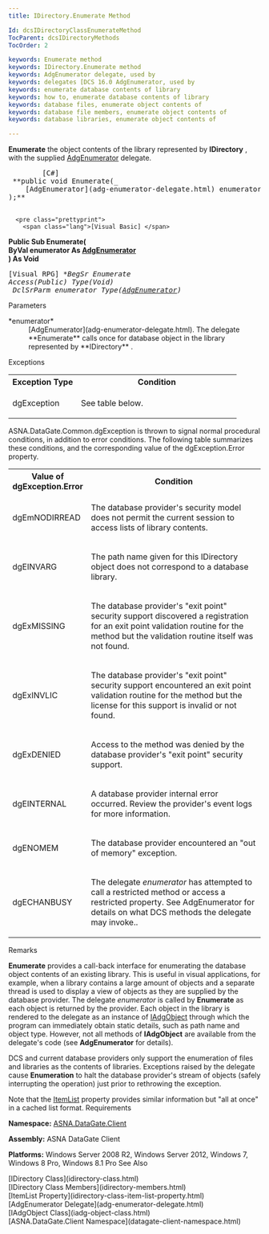 ```yaml
---
title: IDirectory.Enumerate Method

Id: dcsIDirectoryClassEnumerateMethod
TocParent: dcsIDirectoryMethods
TocOrder: 2

keywords: Enumerate method
keywords: IDirectory.Enumerate method
keywords: AdgEnumerator delegate, used by
keywords: delegates [DCS 16.0 AdgEnumerator, used by
keywords: enumerate database contents of library
keywords: how to, enumerate database contents of library
keywords: database files, enumerate object contents of
keywords: database file members, enumerate object contents of
keywords: database libraries, enumerate object contents of

---
```


**Enumerate** the object contents of the library represented by **IDirectory** , with the supplied [ AdgEnumerator](adg-enumerator-delegate.html) delegate.
<pre class="prettyprint">
        <span class="lang">[C#]</span>
 **public void Enumerate(_<br />    [AdgEnumerator](adg-enumerator-delegate.html) enumerator <br />);** 
      </pre>
      <pre class="prettyprint">
        <span class="lang">[Visual Basic] </span>
 **Public Sub Enumerate(<br />   ByVal enumerator As [AdgEnumerator](adg-enumerator-delegate.html)<br /> ) As Void** 
      </pre>
      <pre class="prettyprint">
        <span class="lang">[Visual RPG]</span>
 **BegSr Enumerate Access(*Public) Type(Void)<br />	DclSrParm enumerator Type([AdgEnumerator](adg-enumerator-delegate.html))** 
      </pre>

Parameters

<dl>
        <dt>
 *enumerator* 
        </dt>
        <dd>
[AdgEnumerator](adg-enumerator-delegate.html). The delegate **Enumerate** calls once for database object in the library represented by **IDirectory** .
</dd>
</dl>

Exceptions

<table class="dtTABLE" id="table2" style="border-spacing: 0px; x-cell-content-align: Top" cellspacing="0" x-use-null-cells="x-use-null-cells">
          <colgroup span="1">
            <col span="1" style="FONT-WEIGHT: bold; WIDTH: 30%" />
            <col span="1" style="WIDTH: 70%" />
          </colgroup>
          <tr>
            <th colspan="1" rowspan="1">
							Exception Type
						</th>
            <th colspan="1" rowspan="1">
							Condition
						</th>
          </tr>
          <tr>
            <td colspan="1" rowspan="1">

dgException 
</td>
            <td colspan="1" rowspan="1">

See table below. 
</td>
          </tr>
</table>

ASNA.DataGate.Common.dgException is thrown to signal normal procedural conditions, in addition to error conditions. The following table summarizes these conditions, and the corresponding value of the dgException.Error property.<br />

<table class="dtTABLE" id="table3" style="border-spacing: 0px; x-cell-content-align: Top" cellspacing="0" x-use-null-cells="x-use-null-cells"> <colgroup span="1"> <col span="1" style="FONT-WEIGHT: bold; WIDTH: 20%" /> <col span="1" style="WIDTH: 70%" /> </colgroup> <tr> <th colspan="1" rowspan="1"> Value of dgException.Error </th> <th colspan="1" rowspan="1"> Condition </th> </tr> <tr> <td colspan="1" rowspan="1"> <p>dgEmNODIRREAD 
</td>
            <td colspan="1" rowspan="1">

The database provider's security model does not permit the current session to access lists of library contents. 
</td>
          </tr>
          <tr>
            <td colspan="1" rowspan="1">

dgEINVARG
</td>
            <td colspan="1" rowspan="1">

The path name given for this IDirectory object does not correspond to a database library.
</td>
          </tr>
          <tr>
            <td colspan="1" rowspan="1">

dgExMISSING
</td>
            <td colspan="1" rowspan="1">

The database provider's "exit point" security support discovered a registration for an exit point validation routine for the method but the validation routine itself was not found.
</td>
          </tr>
          <tr>
            <td colspan="1" rowspan="1">

dgExINVLIC
</td>
            <td colspan="1" rowspan="1">

The database provider's "exit point" security support encountered an exit point validation routine for the method but the license for this support is invalid or not found.
</td>
          </tr>
          <tr>
            <td colspan="1" rowspan="1">

dgExDENIED
</td>
            <td colspan="1" rowspan="1">

Access to the method was denied by the database provider's "exit point" security support.
</td>
          </tr>
          <tr>
            <td colspan="1" rowspan="1">

dgEINTERNAL
</td>
            <td colspan="1" rowspan="1">

A database provider internal error occurred. Review the provider's event logs for more information.
</td>
          </tr>
          <tr>
            <td colspan="1" rowspan="1">

dgENOMEM
</td>
            <td colspan="1" rowspan="1">

The database provider encountered an "out of memory" exception.
</td>
          </tr>
          <tr>
            <td colspan="1" rowspan="1">

dgECHANBUSY
</td>
            <td colspan="1" rowspan="1">

The delegate *enumerator* has attempted to call a restricted method or access a restricted property. See AdgEnumerator for details on what DCS methods the delegate may invoke..
</td>
          </tr>
</table>

Remarks

**Enumerate** provides a call-back interface for enumerating the database object contents of an existing library. This is useful in visual applications, for example, when a library contains a large amount of objects and a separate thread is used to display a view of objects as they are supplied by the database provider. The delegate *enumerator* is called by **Enumerate** as each object is returned by the provider. Each object in the library is rendered to the delegate as an instance of [IAdgObject](iadg-object-class.html) through which the program can immediately obtain static details, such as path name and object type. However, not all methods of **IAdgObject** are available from the delegate's code (see **AdgEnumerator** for details).

DCS and current database providers only support the enumeration of files and libraries as the contents of libraries. Exceptions raised by the delegate cause **Enumeration** to halt the database provider's stream of objects (safely interrupting the operation) just prior to rethrowing the exception.

Note that the [ItemList](idirectory-class-item-list-property.html) property provides similar information but "all at once" in a cached list format.
Requirements

<span> **Namespace:** [ASNA.DataGate.Client](datagate-client-namespace.html) </span> 

<span> **Assembly:** ASNA DataGate Client</span> 

<span> **Platforms:** Windows Server 2008 R2, Windows Server 2012, Windows 7, Windows 8 Pro, Windows 8.1 Pro</span> 
See Also

<dl />
      [IDirectory Class](idirectory-class.html)
      <br />
      [IDirectory Class Members](idirectory-members.html)
      <br />
      [ItemList Property](idirectory-class-item-list-property.html)
      <br />
      [AdgEnumerator Delegate](adg-enumerator-delegate.html)
      <br />
      [IAdgObject Class](iadg-object-class.html)
      <br />
      [ASNA.DataGate.Client Namespace](datagate-client-namespace.html)

